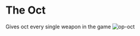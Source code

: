 # The Oct
 Gives oct every single weapon in the game
![op-oct](https://user-images.githubusercontent.com/48808663/116737507-4f58cf00-a9bf-11eb-8a9e-826bb8b1f617.png)
